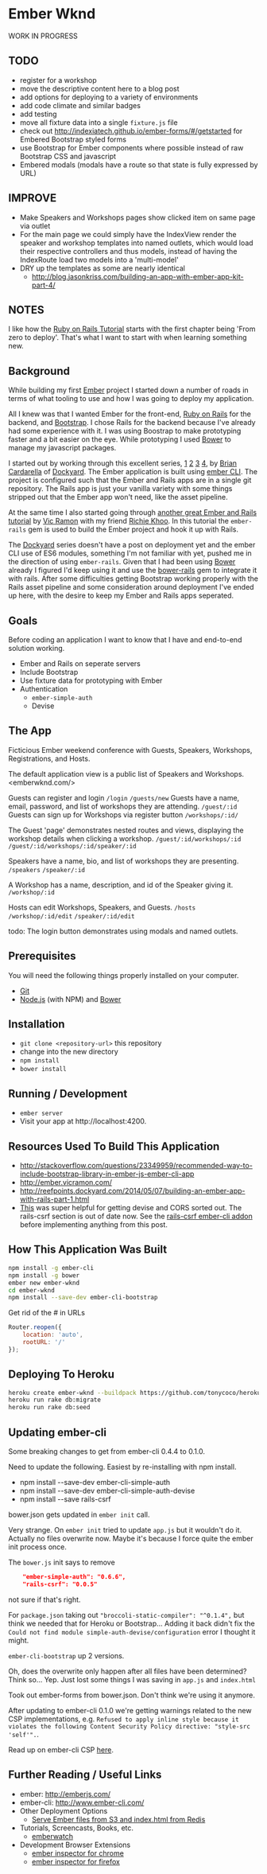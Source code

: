 # Ember Wknd

WORK IN PROGRESS

## TODO

* register for a workshop
* move the descriptive content here to a blog post
* add options for deploying to a variety of environments
* add code climate and similar badges
* add testing
* move all fixture data into a single `fixture.js` file
* check out <http://indexiatech.github.io/ember-forms/#/getstarted> for Embered Bootstrap styled forms
* use Bootstrap for Ember components where possible instead of raw Bootstrap CSS and javascript
* Embered modals (modals have a route so that state is fully expressed by URL)

## IMPROVE 

* Make Speakers and Workshops pages show clicked item on same page via outlet
* For the main page we could simply have the IndexView render the speaker and workshop templates
into named outlets, which would load their respective controllers and thus models, instead of having the IndexRoute load two models into a 'multi-model'
* DRY up the templates as some are nearly identical
  * <http://blog.jasonkriss.com/building-an-app-with-ember-app-kit-part-4/>

## NOTES

I like how the [Ruby on Rails Tutorial](http://www.railstutorial.org/book/frontmatter) starts with the first chapter being 'From zero to deploy'. That's what I want to start with when learning something new.

## Background

While building my first [Ember](http://emberjs.com/) project I started down a number of roads in terms of what tooling to use and how I was going to deploy my application.

All I knew was that I wanted Ember for the front-end, [Ruby on Rails](http://rubyonrails.org/) for the backend, and [Bootstrap](http://getbootstrap.com/). I chose Rails for the backend because I've already had some experience with it. I was using Boostrap to make prototyping faster and a bit easier on the eye. While prototyping I used [Bower](http://bower.io) to manage my javascript packages.

I started out by working through this excellent series, [1](http://reefpoints.dockyard.com/2014/05/07/building-an-ember-app-with-rails-part-1.html) [2](http://reefpoints.dockyard.com/2014/05/08/building-an-ember-app-with-rails-part-2.html) [3](http://reefpoints.dockyard.com/2014/05/09/building-an-ember-app-with-rails-part-3.html) [4](http://reefpoints.dockyard.com/2014/05/31/building-an-ember-app-with-rails-part-4.html), by [Brian Cardarella](https://github.com/bcardarella) of [Dockyard](http://dockyard.com). The Ember application is built using [ember CLI](http://www.ember-cli.com/). The project is configured such that the Ember and Rails apps are in a single git repository. The Rails app is just your vanilla variety with some things stripped out that the Ember app won't need, like the asset pipeline.

At the same time I also started going through [another great Ember and Rails tutorial](http://ember.vicramon.com/) by [Vic Ramon](https://github.com/vicramon) with my friend [Richie Khoo](https://github.com/evolve2k). In this tutorial the `ember-rails` gem is used to build the Ember project and hook it up with Rails.

The [Dockyard](http://dockyard.com) series doesn't have a post on deployment yet and the ember CLI use of ES6 modules, something I'm not familiar with yet, pushed me in the direction of using `ember-rails`. Given that I had been using [Bower](http://bower.io) already I figured I'd keep using it and use the [bower-rails](https://github.com/42dev/bower-rails/) gem to integrate it with rails. After some difficulties getting Bootstrap working properly with the Rails asset pipeline and some consideration around deployment I've ended up here, with the desire to keep my Ember and Rails apps seperated.

## Goals

Before coding an application I want to know that I have and end-to-end solution working. 

* Ember and Rails on seperate servers
* Include Bootstrap
* Use fixture data for prototyping with Ember
* Authentication
  * `ember-simple-auth`
  * Devise

## The App

Ficticious Ember weekend conference with Guests, Speakers, Workshops, Registrations, and Hosts.

The default application view is a public list of Speakers and Workshops.
<emberwknd.com/>

Guests can register and login
`/login`
`/guests/new`
Guests have a name, email, password, and list of workshops they are attending.
`/guest/:id`
Guests can sign up for Workshops via register button
`/workshops/:id/`

The Guest 'page' demonstrates nested routes and views, displaying the workshop details when clicking a workshop.
`/guest/:id/workshops/:id`
`/guest/:id/workshops/:id/speaker/:id`

Speakers have a name, bio, and list of workshops they are presenting.
`/speakers`
`/speaker/:id`

A Workshop has a name, description, and id of the Speaker giving it.
`/workshop/:id`

Hosts can edit Workshops, Speakers, and Guests.
`/hosts`
`/workshop/:id/edit`
`/speaker/:id/edit`

todo: The login button demonstrates using modals and named outlets.

## Prerequisites

You will need the following things properly installed on your computer.

* [Git](http://git-scm.com/)
* [Node.js](http://nodejs.org/) (with NPM) and [Bower](http://bower.io/)

## Installation

* `git clone <repository-url>` this repository
* change into the new directory
* `npm install`
* `bower install`

## Running / Development

* `ember server`
* Visit your app at http://localhost:4200.

## Resources Used To Build This Application

* <http://stackoverflow.com/questions/23349959/recommended-way-to-include-bootstrap-library-in-ember-js-ember-cli-app>
* <http://ember.vicramon.com/>
* <http://reefpoints.dockyard.com/2014/05/07/building-an-ember-app-with-rails-part-1.html>
* [This](http://givan.se/p/00000000) was super helpful for getting devise and CORS sorted out. The rails-csrf section is out of date now. See the [rails-csrf ember-cli addon](https://github.com/abuiles/rails-csrf) before implementing anything from this post.

## How This Application Was Built

```bash
npm install -g ember-cli
npm install -g bower
ember new ember-wknd
cd ember-wknd
npm install --save-dev ember-cli-bootstrap
```
Get rid of the # in URLs

```javascript
Router.reopen({
    location: 'auto',
    rootURL: '/'
});
````

## Deploying To Heroku

```bash
heroku create ember-wknd --buildpack https://github.com/tonycoco/heroku-buildpack-ember-cli.git
heroku run rake db:migrate
heroku run rake db:seed
```

## Updating ember-cli

Some breaking changes to get from ember-cli 0.4.4 to 0.1.0.

Need to update the following. Easiest by re-installing with npm install.
* npm install --save-dev ember-cli-simple-auth
* npm install --save-dev ember-cli-simple-auth-devise
* npm install --save rails-csrf

bower.json gets updated in `ember init` call.

Very strange. On `ember init` tried to update `app.js` but it wouldn't do it. Actually no files overwrite now. Maybe it's because I force quite the ember init process once.

The `bower.js` init says to remove

```json
    "ember-simple-auth": "0.6.6",
    "rails-csrf": "0.0.5"
```   
not sure if that's right.

For `package.json` taking out `"broccoli-static-compiler": "^0.1.4",` but think we needed that for Heroku or Bootstrap... Adding it back didn't fix the `Could not find module simple-auth-devise/configuration` error I thought it might.

`ember-cli-bootstrap` up 2 versions.

Oh, does the overwrite only happen after all files have been determined? Think so... Yep. Just lost some things I was saving in `app.js` and `index.html`

Took out ember-forms from bower.json. Don't think we're using it anymore.

After updating to ember-cli 0.1.0 we're getting warnings related to the new CSP implementations, e.g. `Refused to apply inline style because it violates the following Content Security Policy directive: "style-src 'self'".`.

Read up on ember-cli CSP [here](https://github.com/rwjblue/ember-cli-content-security-policy).

## Further Reading / Useful Links

* ember: http://emberjs.com/
* ember-cli: http://www.ember-cli.com/
* Other Deployment Options
  * [Serve Ember files from S3 and index.html from Redis](http://blog.abuiles.com/blog/2014/07/08/lightning-fast-deployments-with-rails/)
* Tutorials, Screencasts, Books, etc.
  * [emberwatch](http://emberwatch.com/)
* Development Browser Extensions
  * [ember inspector for chrome](https://chrome.google.com/webstore/detail/ember-inspector/bmdblncegkenkacieihfhpjfppoconhi)
  * [ember inspector for firefox](https://addons.mozilla.org/en-US/firefox/addon/ember-inspector/)

